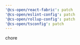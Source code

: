```yaml
---
'@cs-open/react-fabric': patch
'@cs-open/eslint-config': patch
'@cs-open/rollup-config': patch
'@cs-open/tsconfig': patch
---
```


chore
